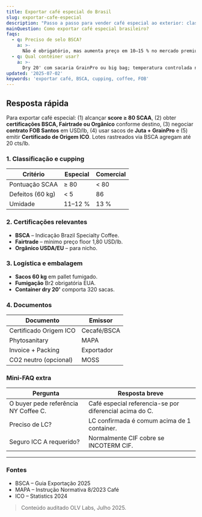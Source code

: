```yaml
---
title: Exportar café especial do Brasil
slug: exportar-cafe-especial
description: "Passo a passo para vender café especial ao exterior: classificação, selos, cupping e logística."
mainQuestion: Como exportar café especial brasileiro?
faqs:
  - q: Preciso de selo BSCA?
    a: >-
      Não é obrigatório, mas aumenta preço em 10–15 % no mercado premium.
  - q: Qual contêiner usar?
    a: >-
      Dry 20' com sacaria GrainPro ou big bag; temperatura controlada não é exigida.
updated: '2025-07-02'
keywords: 'exportar café, BSCA, cupping, coffee, FOB'
---
```


## Resposta rápida

Para exportar café especial: (1) alcançar **score ≥ 80 SCAA**, (2) obter **certificações BSCA, Fairtrade ou Orgânico** conforme destino, (3) negociar **contrato FOB Santos** em USD/lb, (4) usar sacos de **Juta + GrainPro** e (5) emitir **Certificado de Origem ICO**. Lotes rastreados via BSCA agregam até 20 cts/lb.

### 1. Classificação e cupping

| Critério | Especial | Comercial |
| --- | --- | --- |
| Pontuação SCAA | ≥ 80 | < 80 |
| Defeitos (60 kg) | < 5 | 86 |
| Umidade | 11–12 % | 13 % |

### 2. Certificações relevantes

* **BSCA** – Indicação Brazil Specialty Coffee.  
* **Fairtrade** – mínimo preço floor 1,80 USD/lb.  
* **Orgânico USDA/EU** – para nicho.

### 3. Logística e embalagem

* **Sacos 60 kg** em pallet fumigado.  
* **Fumigação** Br2 obrigatória EUA.  
* **Container dry 20'** comporta 320 sacas.

### 4. Documentos

| Documento | Emissor |
| --- | --- |
| Certificado Origem ICO | Cecafé/BSCA |
| Phytosanitary | MAPA |
| Invoice + Packing | Exportador |
| CO2 neutro (opcional) | MOSS |

### Mini-FAQ extra

| Pergunta | Resposta breve |
| --- | --- |
| O buyer pede referência NY Coffee C. | Café especial referencia-se por diferencial acima do C. |
| Preciso de LC? | LC confirmada é comum acima de 1 container. |
| Seguro ICC A requerido? | Normalmente CIF cobre se INCOTERM CIF.

---

### Fontes

* BSCA – Guia Exportação 2025  
* MAPA – Instrução Normativa 8/2023 Café  
* ICO – Statistics 2024

> Conteúdo auditado OLV Labs, Julho 2025. 